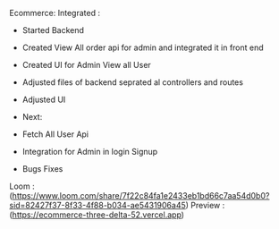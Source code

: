 Ecommerce:
Integrated :

- Started Backend
- Created View All order api for admin and integrated it in front end
- Created UI for Admin View all User
- Adjusted files of backend seprated al controllers and routes
- Adjusted UI

- Next:

- Fetch All User Api
- Integration for Admin in login Signup
- Bugs Fixes

Loom : (https://www.loom.com/share/7f22c84fa1e2433eb1bd66c7aa54d0b0?sid=82427f37-8f33-4f88-b034-ae5431906a45)
Preview : (https://ecommerce-three-delta-52.vercel.app)
